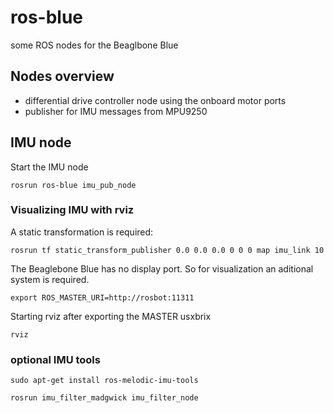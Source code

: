 # ros-blue

some ROS nodes for the Beaglbone Blue

## Nodes overview

* differential drive controller node using the onboard motor ports
* publisher for IMU messages from MPU9250



## IMU node

Start the IMU node

`rosrun ros-blue imu_pub_node`

### Visualizing IMU with rviz
A static transformation is required:

`rosrun tf static_transform_publisher 0.0 0.0 0.0 0 0 0 map imu_link 10`

The Beaglebone Blue has no display port. So for visualization an aditional system is required.

`export ROS_MASTER_URI=http://rosbot:11311`

Starting rviz after exporting the MASTER usxbrix

`rviz`

### optional IMU tools
`sudo apt-get install ros-melodic-imu-tools`

`rosrun imu_filter_madgwick imu_filter_node`
